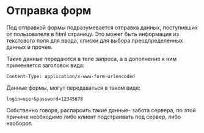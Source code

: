 # Отправка форм

Под отправкой формы подразумевается отправка данных, поступивших от пользователя
в html страницу. Это может быть информация из текстового поля для ввода, списки
для выбора преодпределенных данных и прочее.

Такие данные передаются в теле запроса, а в дополнение к ним применяется
заголовок вида:

```
Content-Type: application/x-www-form-urlencoded
```

Данные формы, могут передаваться в таком виде:

```
login=user&password=12345678
```

Собственно говоря, распарсить такие данные- забота сервера, по этой причине
необходимо либо клиент подстраивать под сервер, либо наоборот.
